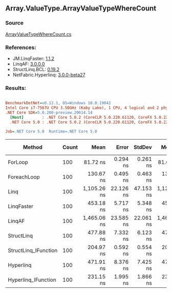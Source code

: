 ﻿## Array.ValueType.ArrayValueTypeWhereCount

### Source
[ArrayValueTypeWhereCount.cs](../LinqBenchmarks/Array/ValueType/ArrayValueTypeWhereCount.cs)

### References:
- JM.LinqFaster: [1.1.2](https://www.nuget.org/packages/JM.LinqFaster/1.1.2)
- LinqAF: [3.0.0.0](https://www.nuget.org/packages/LinqAF/3.0.0.0)
- StructLinq.BCL: [0.19.2](https://www.nuget.org/packages/StructLinq.BCL/0.19.2)
- NetFabric.Hyperlinq: [3.0.0-beta27](https://www.nuget.org/packages/NetFabric.Hyperlinq/3.0.0-beta27)

### Results:
``` ini

BenchmarkDotNet=v0.12.1, OS=Windows 10.0.19042
Intel Core i7-7567U CPU 3.50GHz (Kaby Lake), 1 CPU, 4 logical and 2 physical cores
.NET Core SDK=5.0.200-preview.20614.14
  [Host]        : .NET Core 5.0.2 (CoreCLR 5.0.220.61120, CoreFX 5.0.220.61120), X64 RyuJIT
  .NET Core 5.0 : .NET Core 5.0.2 (CoreCLR 5.0.220.61120, CoreFX 5.0.220.61120), X64 RyuJIT

Job=.NET Core 5.0  Runtime=.NET Core 5.0  

```
|               Method | Count |        Mean |     Error |    StdDev |      Median | Ratio | RatioSD |  Gen 0 | Gen 1 | Gen 2 | Allocated |
|--------------------- |------ |------------:|----------:|----------:|------------:|------:|--------:|-------:|------:|------:|----------:|
|              ForLoop |   100 |    81.72 ns |  0.294 ns |  0.261 ns |    81.67 ns |  1.00 |    0.00 |      - |     - |     - |         - |
|          ForeachLoop |   100 |   130.67 ns |  0.495 ns |  0.463 ns |   130.74 ns |  1.60 |    0.01 |      - |     - |     - |         - |
|                 Linq |   100 | 1,105.26 ns | 22.126 ns | 47.153 ns | 1,122.70 ns | 13.13 |    0.43 | 0.0153 |     - |     - |      32 B |
|           LinqFaster |   100 |   453.18 ns |  5.717 ns |  5.348 ns |   452.03 ns |  5.54 |    0.08 |      - |     - |     - |         - |
|               LinqAF |   100 | 1,465.06 ns | 23.585 ns | 22.061 ns | 1,462.47 ns | 17.93 |    0.28 |      - |     - |     - |         - |
|           StructLinq |   100 |   477.88 ns |  7.332 ns |  6.123 ns |   477.75 ns |  5.85 |    0.07 | 0.0305 |     - |     - |      64 B |
| StructLinq_IFunction |   100 |   204.97 ns |  0.592 ns |  0.554 ns |   205.02 ns |  2.51 |    0.01 |      - |     - |     - |         - |
|            Hyperlinq |   100 |   471.91 ns |  8.376 ns |  7.425 ns |   473.05 ns |  5.77 |    0.08 |      - |     - |     - |         - |
|  Hyperlinq_IFunction |   100 |   231.15 ns |  1.995 ns |  1.866 ns |   231.11 ns |  2.83 |    0.03 |      - |     - |     - |         - |
